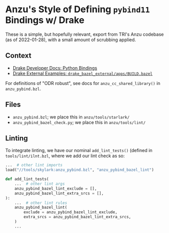 # Anzu's Style of Defining `pybind11` Bindings w/ Drake

These is a simple, but hopefully relevant, export from TRI's Anzu codebase (as
of 2022-01-28), with a small amount of scrubbing applied.

## Context

* [Drake Developer Docs: Python Bindings](https://github.com/RobotLocomotion/drake/blob/v0.38.0/bindings/pydrake/pydrake_doxygen.h#L166-L186)
* [Drake External Examples: `drake_bazel_external/apps/BUILD.bazel`](https://github.com/RobotLocomotion/drake-external-examples/blob/85ab0c925cc9a3789998e0ff0db2417319c66065/drake_bazel_external/apps/BUILD.bazel#L82-L101)

For definitions of "ODR robust", see docs for `anzu_cc_shared_library()` in
`anzu_pybind.bzl`.

## Files

* `anzu_pybind.bzl`; we place this in `anzu/tools/starlark/`
* `anzu_pybind_bazel_check.py`; we place this in `anzu/tools/lint/`

## Linting

To integrate linting, we have our nominal `add_lint_tests()` (defined in
`tools/lint/ilnt.bzl`, where we add our lint check as so:

```py
...  # other lint imports
load("//tools/skylark:anzu_pybind.bzl", "anzu_pybind_bazel_lint")

def add_lint_tests(
    ...  # other lint args
    anzu_pybind_bazel_lint_exclude = [],
    anzu_pybind_bazel_lint_extra_srcs = [],
):
    ...  # other lint rules
    anzu_pybind_bazel_lint(
        exclude = anzu_pybind_bazel_lint_exclude,
        extra_srcs = anzu_pybind_bazel_lint_extra_srcs,
    )
    ...
```
